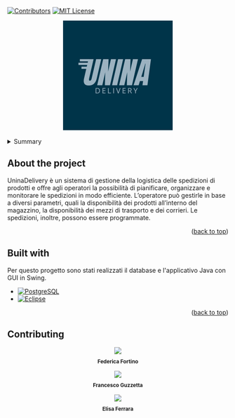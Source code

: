 <a name="readme-top"></a>

[![Contributors][contributors-shield]][contributors-url]
[![MIT License][license-shield]][license-url]

<!-- Icona -->
<p align="center">
  <img src="https://raw.githubusercontent.com/fedeeey/Unina-Delivery/main/src/Images/UninaHome.png" alt=" ">
</p>

<!-- Menu a tendina -->
<details>
  <summary>Summary</summary>
  <ol>
  <li> <a href="#about-the-project">About The Project</a>
  <li><a href="#built-with">Built With</a></li>
  <li><a href="#contributing">Contributing</a></li>
    
  </ol>
</details>

<!-- About the project -->
## About the project
UninaDelivery è un sistema di gestione della logistica delle spedizioni di prodotti e offre agli operatori la possibilità di pianificare, organizzare e monitorare le spedizioni in modo efficiente. L’operatore può gestirle in base a diversi parametri, quali la disponibilità dei prodotti all’interno del magazzino, la disponibilità dei mezzi di trasporto e dei corrieri. Le spedizioni, inoltre, possono essere programmate.

<p align="right">(<a href="#readme-top">back to top</a>)</p>

<!-- Built with -->
## Built with
Per questo progetto sono stati realizzati il database e l'applicativo Java con GUI in Swing.
* [![PostgreSQL][PostgreSQL-logo]][PostgreSQL-url]
* [![Eclipse][Eclipse-logo]][Eclipse-url]

<p align="right">(<a href="#readme-top">back to top</a>)</p>

<!-- Contributing -->
## Contributing
<p align="center" width="100%">
  <img src="https://avatars.githubusercontent.com/u/147719961?v=4" width="100px;"/><br /><sub><b>Federica Fortino</b></sub><br />
<p align="center" width="100%">
  <img src="https://avatars.githubusercontent.com/u/147701593?v=4" width="100px;"/><br /><sub><b>Francesco Guzzetta</b></sub><br />
<p align="center" width="100%">
  <img src="https://avatars.githubusercontent.com/u/148976556?v=4" width="100px;"/><br /><sub><b>Elisa Ferrara</b></sub><br />
</p>


[contributors-shield]: https://img.shields.io/github/contributors/fedeeey/Unina-Delivery.svg?style=for-the-badge
[contributors-url]: https://github.com/fedeeey/Unina-Delivery/graphs/contributors

[license-shield]: https://img.shields.io/github/license/fedeeey/Unina-Delivery.svg?style=for-the-badge
[license-url]: https://github.com/fedeeey/Unina-Delivery/blob/main/LICENSE

[PostgreSQL-logo]: https://img.shields.io/badge/PostgreSQL-336791?style=for-the-badge&logo=postgresql&logoColor=white
[PostgreSQL-url]: https://www.postgresql.org/

[Eclipse-logo]: https://img.shields.io/badge/Eclipse-2C2255?style=for-the-badge&logo=eclipse&logoColor=white
[Eclipse-url]: https://www.eclipse.org/
